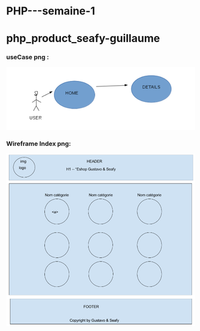 # PHP---semaine-1
# php_product_seafy-guillaume

### useCase png : 

![alt text](https://github.com/Simplon-Roubaix/php_product_seafy-guillaume/blob/master/use_case/useCase.png "UseCase Image")

### Wireframe Index png:

![alt text](https://github.com/Simplon-Roubaix/php_product_seafy-guillaume/blob/master/wireframe/wireframe%20index.png "UseCase Image")
